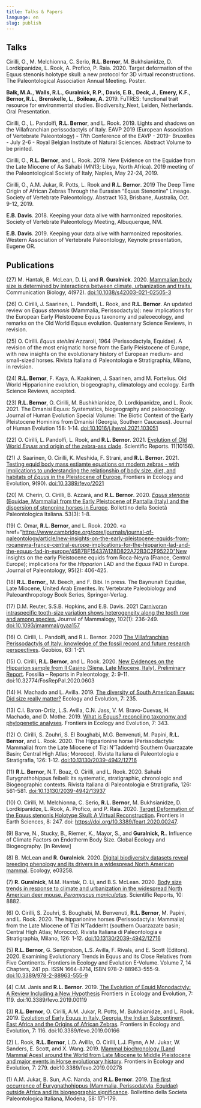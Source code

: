 ```yaml
---
title: Talks & Papers
language: en
slug: publish
---
```


## Talks
Cirilli, O., M. Melchionna, C. Serio, <b>R.L. Bernor</b>, M. Bukhsianidze, D. Lordkipanidze, L. Rook, A. Profico, P. Raia. 2020. Target deformation of the Equus stenonis holotype skull: a new protocol for 3D virtual reconstructions. The Paleontological Association Annual Meeting. Poster.

<b>Balk, M.A.</b>, <b>Walls, R.L.</b>, <b>Guralnick, R.P.</b>, <b>Davis, E.B.</b>, <b>Deck, J.</b>, <b>Emery, K.F.</b>, <b>Bernor, R.L.</b>, <b>Brenskelle, L.</b>, <b>Boileau, A.</b> 2019. FuTRES: functional trait resource for environmental studies. Biodiversity_Next, Leiden, Netherlands. Oral Presentation.

Cirilli, O., L. Pandolfi, <b>R.L. Bernor</b>, and L. Rook.  2019.  Lights and shadows on the Villafranchian perissodactyls of Italy.  EAVP 2019 (European Association of Vertebrate Paleontology) - 17th Conference of the EAVP - 2019- Bruxelles - July 2-6 - Royal Belgian Institute of Natural Sciences. Abstract Volume to be printed. 

Cirilli, O., <b>R.L. Bernor</b>, and L. Rook.  2019.  New Evidence on the Equidae from the Late Miocene of As Sahabi (MN13; Libya, North Africa). 2019 meeting of the Paleontological Society of Italy, Naples, May 22-24, 2019.

Cirilli, O., A.M. Jukar, R. Potts, L. Rook and <b>R.L. Bernor</b>.  2019 The Deep Time Origin of African Zebras Through the Eurasian “Equus Stenonine” Lineage.  Society of Vertebrate Paleontology. Abstract 163, Brisbane, Australia, Oct. 9-12, 2019.

<b>E.B. Davis</b>. 2018. Keeping your data alive with harmonized repositories. Society of Vertebrate Paleontology Meeting, Albuquerque, NM.

<b>E.B. Davis</b>. 2019. Keeping your data alive with harmonized repositories. Western Association of Vertebrate Paleontology, Keynote presentation, Eugene OR.

## Publications
(27) M. Hantak, B. McLean, D. Li, and <b>R. Guralnick</b>. 2020. <a href="https://www.nature.com/articles/s42003-021-02505-3">Mammalian body size is determined by interactions between climate, urbanization and traits.</a> Communication Biology, 4(972). <a href="https://doi.org/10.1038/s42003-021-02505-3">doi:10.1038/s42003-021-02505-3</a>

(26) O. Cirilli, J. Saarinen, L. Pandolfi, L. Rook, and <b>R.L. Bernor</b>. An updated review on <i>Equus stenonis</i> (Mammalia, Perissodactyla): new implications for the European Early Pleistocene Equus taxonomy and paleoecology, and remarks on the Old World Equus evolution. Quaternary Science Reviews, in revision.

(25) O. Cirilli. <i>Equus stehlini</i> Azzaroli, 1964 (Perissodactyla, Equidae). A revision of the  most enigmatic horse from the Early Pleistocene of Europe, with new insights on the evolutionary history of European medium- and small-sized horses. Rivista Italiana di Paleontologia e Stratigraphia, Milano, in revision.

(24) <b>R.L. Bernor</b>, F. Kaya, A. Kaakinen, J. Saarinen, amd M. Fortelius. Old World Hipparionine evolution, biogeography, climatology and ecology. Earth Science Reviews, accepted.

(23) <b>R.L. Bernor</b>, O. Cirilli, M. Bushkhianidze, D. Lordkipanidze, and L. Rook. 2021. The Dmanisi Equus: Systematics, biogeography and paleoecology. Journal of Human Evolution Special Volume: The Biotic Context of the Early Pleistocene Hominins from Dmanisi (Georgia, Southern Caucasus). Journal of Human Evolution 158: 1-14. <a href="https://www.sciencedirect.com/science/article/abs/pii/S0047248421001032?via%3Dihub">doi:10.1016/j.jhevol.2021.103051</a>

(22) O. Cirilli, L. Pandolfi, L. Rook, and <b>R.L. Bernor</b>. 2021. <a href= "https://www.nature.com/articles/s41598-021-89440-9">Evolution of Old World <i>Equus</i> and origin of the zebra-ass clade</a>. Scientific Reports. 11(10156).

(21) J. Saarinen, O. Cirilli, K. Meshida, F. Strani, and <b>R.L. Bernor</b>. 2021. <a href="https://www.frontiersin.org/articles/10.3389/fevo.2021.622412/full?&utm_source=Email_to_authors_&utm_medium=Email&utm_content=T1_11.5e1_author&utm_campaign=Email_publication&field=&journalName=Frontiers_in_Ecology_and_Evolution&id=622412">Testing equid body mass estiamte equations on modern zebras - with implications to understanding the relationship of body size, diet, and habitats of <i>Equus</i> in the Pleistocene of Europe.</a> Frontiers in Ecology and Evolution, 9(90). <a href="https://doi.org/10.3389/fevo.2021.622412">doi:10.3389/fevo/2021</a>

(20) M. Cherin, O. Cirilli, B. Azzará, and <b>R.L. Bernor</b>. 2020. <a href="http://paleoitalia.org/archives/bollettino-spi/113/published-online-novembre-2020/"><i>Equus stenonis</i> (Equidae, Mammalia) from the Early Pleistocene of Pantalla (Italy) and the dispersion of stenonine horses in Europe</a>. Bollettino della Società Paleontologica Italiana. 53(3): 1-8.

(19) C. Omar, <b>R.L. Bernor</b>, and L. Rook. 2020. <a href="https://www.cambridge.org/core/journals/journal-of-paleontology/article/new-insights-on-the-early-pleistocene-equids-from-rocaneyra-france-central-europe-implications-for-the-hipparion-lad-and-the-equus-fad-in-europe/45B7BF15437A128D822A72B3C2F9522D"New insights on the early Pleistocene equids from Roca-Neyra (France, Central Europe); implications for the <i>Hipparion</i> LAD and the <i>Equus</i> FAD in Europe</a>. Journal of Paleontology, 95(2): 406-425.

(18) <b>R.L. Bernor</b>,, M. Beech, and F. Bibi. In press. The Baynunah Equidae, Late Miocene, United Arab Emerites. In: Vertebrate Paleobiology and Paleoanthropology Book Series, Springer-Verlag.

(17) D.M. Reuter, S.S.B. Hopkins, and E.B. Davis. 2021 <a href="https://academic.oup.com/jmammal/article/102/1/236/6175216?casa_token=d53T2AwnJ4EAAAAA:ROsTjdeqHUTbPEbYQeOVWwKvE1jgZxL056diQNJOquabygXzsNExB3Pn4Y5xEDTv0a99h72Nk13Z">Carnivoran intraspecific tooth-size variation shows heterogeneity along the tooth row and among species.</a> Journal of Mammalogy, 102(1): 236-249. <a href="https://doi.org/10.1093/jmammal/gyaa157">doi:10.1093/jmammal/gyaa157</a>

(16) O. Cirilli, L. Pandolfi, and R.L. Bernor. 2020 <a href="https://www.sciencedirect.com/science/article/pii/S0016699520300875?casa_token=gYLuEYEwgMcAAAAA:x6DyTZ3T8IAm71Qv_dMBe0rZbQS8UwpO8Ed1oOyale_YvDsYV4jcF0X_e2R0Bixrt3e44tQ_ug">The Villafranchian Perissodactyls of Italy: knowledge of the fossil record and future research perspectives</a>. Geobios, 63: 1-21.

(15) O. Cirilli, <b>R.L. Bernor</b>, and L. Rook. 2020. <a href="https://files.spazioweb.it/20/c6/20c6702c-3d41-4d3e-9914-f94bb2287a22.pdf">New Evidences on the Hipparion sample from Il Casino (Siena, Late Miocene, Italy). Preliminary Report</a>. Fossilia – Reports in Paleontology, 2: 9-11. doi:10.32774/FosRepPal.2020.0603

(14) H. Machado and L. Avilla. 2019. <a href="https://www.frontiersin.org/articles/10.3389/fevo.2019.00235/full">The diversity of South American Equus: Did size really matter?</a> Ecology and Evolution, 7: 235.

(13) C.I. Baron-Ortiz, L.S. Avilla, C.N. Jass, V. M. Bravo-Cuevas, H. Machado, and D. Mothe. 2019. <a href="https://www.frontiersin.org/articles/10.3389/fevo.2019.00343/full">What is Equus? reconciling taxonomy and phylogenetic analyses</a>. Frontiers in Ecology and Evolution, 7: 343.

(12) O. Cirilli, S. Zouhri, S. El Boughabi, M.G. Benvenuti, M. Papini, <b>R.L. Bernor</b>, and L. Rook. 2020. The Hipparionine horse (Perissodactyla: Mammalia) from the Late Miocene of Tizi N’Tadderht) Southern Ouarzazate Basin; Central High Atlas; Morocco). Rivista Italiana di Paleontologia e Stratigrafia, 126: 1-12. <a href="https://doi.org/10.13130/2039-4942/12716">doi:10.13130/2039-4942/12716</a>

(11) <b>R.L. Bernor</b>, N.T. Boaz, O. Cirilli, and L. Rook. 2020. Sahabi Eurygnathohippus feibeli: its systematic, stratigraphic, chronologic and Biogeographic contexts. Rivista Italiana di Paleontologia e Stratigrafia, 126: 561-581. <a href="https://doi.org/10.13130/2039-4942/13937">doi:10.13130/2039-4942/13937</a>

(10) O. Cirilli, M. Melchionna, C. Serio, <b>R.L. Bernor</b>, M. Bukhsianidze, D. Lordkipanidze, L. Rook, A. Profico, and P. Raia. 2020. <a href="https://www.frontiersin.org/articles/10.3389/feart.2020.00247/full?&utm_source=Email_to_authors_&utm_medium=Email&utm_content=T1_11.5e1_author&utm_campaign=Email_publication&field=&journalName=Frontiers_in_Earth_Science&id=521626">Target Deformation of the Equus stenonis Holotype Skull: A Virtual Reconstruction</a>. Frontiers in Earth Sciences, 8: 247. doi: https://doi.org/10.3389/feart.2020.00247.

(9) Barve, N., Stucky, B., Riemer, K., Mayor, S., and <b>Guralnick, R.</b>. Influence of Climate Factors on Endotherm Body Size. Global Ecology and Biogeography. [In Review]

(8) B. McLean and <b>R. Guralnick</b>. 2020. <a href="https://esajournals.onlinelibrary.wiley.com/doi/pdfdirect/10.1002/ecy.3258?casa_token=zi1xnvZ3_HgAAAAA:nQCK68eLezS5Rzg_UL20ccXy_8ji-jaF_cdscaI6ptTADBgTIUgFzP5BK_GUU6vQsib7gZpFDJYH6A">Digital biodiversity datasets reveal breeding phenology and its drivers in a widespread North American mammal</a>. Ecology, e03258.

(7) <b>R. Guralnick</b>, M.M. Hantak, D. Li, and B.S. McLean. 2020. <a href="https://www.nature.com/articles/s41598-020-65755-x">Body size trends in response to climate and urbanization in the widespread North American deer mouse, <i>Peromyscus maniculatus</i></a>. Scientific Reports, 10: 8882.

(6) O. Cirilli, S. Zouhri, S. Boughabi, M. Benvenuti, <b>R.L. Bernor</b>, M. Papini, and L. Rook. 2020. The hipparionine horses (Perissodactyla: Mammalia) from the Late Miocene of  Tizi N’Tadderht (southern Ouarzazate basin; Central High Atlas; Morocco). Rivista Italiana di Paleontologia e Stratigraphia, Milano, 126: 1-12. <a href="https://doi.org/10.13130/2039-4942/12716">doi:10.13130/2039-4942/12716</a>
 
(5) <b>R.L. Bernor</b>, G. Semprebon, L.S. Avilla, F. Rivals, and E. Scott (Editors). 2020. Examining Evolutionary Trends in Equus and its Close Relatives from Five Continents. Frontiers in Ecology and Evolution E-Volume. Volume 7, 14 Chapters, 241 pp. ISSN 1664-8714, ISBN 978-2-88963-555-9. <a href="https://doi.org/10.3389/978-2-88963-555-9">doi:10.3389/978-2-88963-555-9</a>

(4) C.M. Janis and <b>R.L. Bernor</b>. 2019. <a href="https://www.frontiersin.org/articles/10.3389/fevo.2019.00119/full">The Evolution of Equid Monodactyly: A Review Including a New Hypothesis</a> Frontiers in Ecology and Evolution, 7: 119. doi:10.3389/fevo.2019.00119
 
(3) <b>R.L. Bernor</b>, O. Cirilli, A.M. Jukar, R. Potts, M. Bukhsianidze, and L. Rook. 2019. <a href="https://www.frontiersin.org/articles/10.3389/fevo.2019.00166/full">Evolution of Early Equus in Italy, Georgia, the Indian Subcontinent, East Africa and the Origins of African Zebras</a>. Frontiers in Ecology and Evolution, 7: 116. doi:10.3389/fevo.2019.00166
 
(2) L. Rook, <b>R.L. Bernor</b>, L.D. Avillla, O. Cirilli, L.J. Flynn, A.M. Jukar, W. Sanders, E. Scott, and X. Wang. 2019. <a href="https://www.frontiersin.org/articles/10.3389/fevo.2019.00278/full?=&field=&id=451815&journalName=Frontiers_in_Ecology_and_Evolution">Mammal biochronology (Land Mammal Ages) around the World from Late Miocene to Middle Pleistocene and major events in Horse evolutionary history</a>. Frontiers in Ecology and Evolution, 7: 279. doi:10.3389/fevo.2019.00278
 
(1) A.M. Jukar, B. Sun, A.C. Nanda, and <b>R.L. Bernor</b>. 2019. <a href="https://par.nsf.gov/servlets/purl/10152595">The first occurrence of Eurygnathohippus (Mammalia, Perissodatyla, Equidae) outside Africa and its biogeographic significance</a>. Bollettino della Societa Paleontologica Italiana, Modena, 58: 171-179. 
